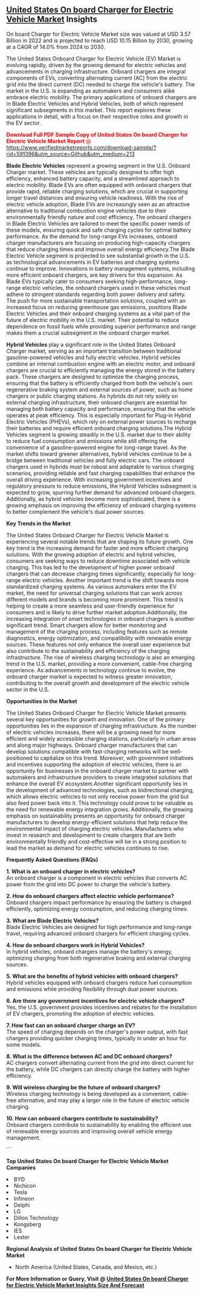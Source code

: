 <h2><a href="https://www.verifiedmarketreports.com/download-sample/?rid=591396&amp;utm_source=Github&amp;utm_medium=213" target="_blank">United States On board Charger for Electric Vehicle Market</a> Insights</h2><p>On board Charger for Electric Vehicle Market size was valued at USD 3.57 Billion in 2022 and is projected to reach USD 10.15 Billion by 2030, growing at a CAGR of 14.0% from 2024 to 2030.</p><p><p>The United States Onboard Charger for Electric Vehicle (EV) Market is evolving rapidly, driven by the growing demand for electric vehicles and advancements in charging infrastructure. Onboard chargers are integral components of EVs, converting alternating current (AC) from the electric grid into the direct current (DC) needed to charge the vehicle's battery. The market in the U.S. is expanding as automakers and consumers alike embrace electric mobility. The primary applications of onboard chargers are in Blade Electric Vehicles and Hybrid Vehicles, both of which represent significant subsegments in this market. This report explores these applications in detail, with a focus on their respective roles and growth in the EV sector. <p><span class=""><span style="color: #ff0000;"><strong>Download Full PDF Sample Copy of United States On board Charger for Electric Vehicle Market Report</strong> @ </span><a href="https://www.verifiedmarketreports.com/download-sample/?rid=591396&amp;utm_source=Github&amp;utm_medium=213" target="_blank">https://www.verifiedmarketreports.com/download-sample/?rid=591396&amp;utm_source=Github&amp;utm_medium=213</a></span></p></p><p><strong>Blade Electric Vehicles</strong> represent a growing segment in the U.S. Onboard Charger market. These vehicles are typically designed to offer high efficiency, enhanced battery capacity, and a streamlined approach to electric mobility. Blade EVs are often equipped with onboard chargers that provide rapid, reliable charging solutions, which are crucial in supporting longer travel distances and ensuring vehicle readiness. With the rise of electric vehicle adoption, Blade EVs are increasingly seen as an attractive alternative to traditional combustion engine vehicles due to their environmentally friendly nature and cost efficiency. The onboard chargers in Blade Electric Vehicles are tailored to meet the specific power needs of these models, ensuring quick and safe charging cycles for optimal battery performance. As the demand for long-range EVs increases, onboard charger manufacturers are focusing on producing high-capacity chargers that reduce charging times and improve overall energy efficiency.The Blade Electric Vehicle segment is projected to see substantial growth in the U.S. as technological advancements in EV batteries and charging systems continue to improve. Innovations in battery management systems, including more efficient onboard chargers, are key drivers for this expansion. As Blade EVs typically cater to consumers seeking high-performance, long-range electric vehicles, the onboard chargers used in these vehicles must adhere to stringent standards regarding both power delivery and safety. The push for more sustainable transportation solutions, coupled with an increased focus on reducing greenhouse gas emissions, positions Blade Electric Vehicles and their onboard charging systems as a vital part of the future of electric mobility in the U.S. market. Their potential to reduce dependence on fossil fuels while providing superior performance and range makes them a crucial subsegment in the onboard charger market.<p><strong>Hybrid Vehicles</strong> play a significant role in the United States Onboard Charger market, serving as an important transition between traditional gasoline-powered vehicles and fully electric vehicles. Hybrid vehicles combine an internal combustion engine with an electric motor, and onboard chargers are crucial to efficiently managing the energy stored in the battery pack. These chargers are designed to optimize the charging process, ensuring that the battery is efficiently charged from both the vehicle's own regenerative braking system and external sources of power, such as home chargers or public charging stations. As hybrids do not rely solely on external charging infrastructure, their onboard chargers are essential for managing both battery capacity and performance, ensuring that the vehicle operates at peak efficiency. This is especially important for Plug-in Hybrid Electric Vehicles (PHEVs), which rely on external power sources to recharge their batteries and require efficient onboard charging solutions.The Hybrid Vehicles segment is growing steadily in the U.S. market due to their ability to reduce fuel consumption and emissions while still offering the convenience of a gasoline-powered engine for long-range travel. As the market shifts toward greener alternatives, hybrid vehicles continue to be a bridge between traditional vehicles and fully electric cars. The onboard chargers used in hybrids must be robust and adaptable to various charging scenarios, providing reliable and fast charging capabilities that enhance the overall driving experience. With increasing government incentives and regulatory pressure to reduce emissions, the Hybrid Vehicles subsegment is expected to grow, spurring further demand for advanced onboard chargers. Additionally, as hybrid vehicles become more sophisticated, there is a growing emphasis on improving the efficiency of onboard charging systems to better complement the vehicle's dual power sources.<p><strong>Key Trends in the Market</strong></p><p>The United States Onboard Charger for Electric Vehicle Market is experiencing several notable trends that are shaping its future growth. One key trend is the increasing demand for faster and more efficient charging solutions. With the growing adoption of electric and hybrid vehicles, consumers are seeking ways to reduce downtime associated with vehicle charging. This has led to the development of higher power onboard chargers that can decrease charging times significantly, especially for long-range electric vehicles. Another important trend is the shift towards more standardized charging systems. As various automakers enter the EV market, the need for universal charging solutions that can work across different models and brands is becoming more prominent. This trend is helping to create a more seamless and user-friendly experience for consumers and is likely to drive further market adoption.Additionally, the increasing integration of smart technologies in onboard chargers is another significant trend. Smart chargers allow for better monitoring and management of the charging process, including features such as remote diagnostics, energy optimization, and compatibility with renewable energy sources. These features not only enhance the overall user experience but also contribute to the sustainability and efficiency of the charging infrastructure. The rise of wireless charging technology is also an emerging trend in the U.S. market, providing a more convenient, cable-free charging experience. As advancements in technology continue to evolve, the onboard charger market is expected to witness greater innovation, contributing to the overall growth and development of the electric vehicle sector in the U.S.<p><strong>Opportunities in the Market</strong></p><p>The United States Onboard Charger for Electric Vehicle Market presents several key opportunities for growth and innovation. One of the primary opportunities lies in the expansion of charging infrastructure. As the number of electric vehicles increases, there will be a growing need for more efficient and widely accessible charging stations, particularly in urban areas and along major highways. Onboard charger manufacturers that can develop solutions compatible with fast-charging networks will be well-positioned to capitalize on this trend. Moreover, with government initiatives and incentives supporting the adoption of electric vehicles, there is an opportunity for businesses in the onboard charger market to partner with automakers and infrastructure providers to create integrated solutions that enhance the overall EV ecosystem.Another significant opportunity lies in the development of advanced technologies, such as bidirectional charging, which allows electric vehicles to not only receive power from the grid but also feed power back into it. This technology could prove to be valuable as the need for renewable energy integration grows. Additionally, the growing emphasis on sustainability presents an opportunity for onboard charger manufacturers to develop energy-efficient solutions that help reduce the environmental impact of charging electric vehicles. Manufacturers who invest in research and development to create chargers that are both environmentally friendly and cost-effective will be in a strong position to lead the market as demand for electric vehicles continues to rise.<p><strong>Frequently Asked Questions (FAQs)</strong></p><p><strong>1. What is an onboard charger in electric vehicles?</strong><br> An onboard charger is a component in electric vehicles that converts AC power from the grid into DC power to charge the vehicle's battery.</p><p><strong>2. How do onboard chargers affect electric vehicle performance?</strong><br> Onboard chargers impact performance by ensuring the battery is charged efficiently, optimizing energy consumption, and reducing charging times.</p><p><strong>3. What are Blade Electric Vehicles?</strong><br> Blade Electric Vehicles are designed for high performance and long-range travel, requiring advanced onboard chargers for efficient charging cycles.</p><p><strong>4. How do onboard chargers work in Hybrid Vehicles?</strong><br> In hybrid vehicles, onboard chargers manage the battery's energy, optimizing charging from both regenerative braking and external charging sources.</p><p><strong>5. What are the benefits of hybrid vehicles with onboard chargers?</strong><br> Hybrid vehicles equipped with onboard chargers reduce fuel consumption and emissions while providing flexibility through dual power sources.</p><p><strong>6. Are there any government incentives for electric vehicle chargers?</strong><br> Yes, the U.S. government provides incentives and rebates for the installation of EV chargers, promoting the adoption of electric vehicles.</p><p><strong>7. How fast can an onboard charger charge an EV?</strong><br> The speed of charging depends on the charger's power output, with fast chargers providing quicker charging times, typically in under an hour for some models.</p><p><strong>8. What is the difference between AC and DC onboard chargers?</strong><br> AC chargers convert alternating current from the grid into direct current for the battery, while DC chargers can directly charge the battery with higher efficiency.</p><p><strong>9. Will wireless charging be the future of onboard chargers?</strong><br> Wireless charging technology is being developed as a convenient, cable-free alternative, and may play a larger role in the future of electric vehicle charging.</p><p><strong>10. How can onboard chargers contribute to sustainability?</strong><br> Onboard chargers contribute to sustainability by enabling the efficient use of renewable energy sources and improving overall vehicle energy management.</p>```</p><p><strong>Top United States On board Charger for Electric Vehicle Market Companies</strong></p><div data-test-id=""><p><li>BYD</li><li> Nichicon</li><li> Tesla</li><li> Infineon</li><li> Delphi</li><li> LG</li><li> Dillon Technology</li><li> Kongsberg</li><li> IES</li><li> Lester</li></p><div><strong>Regional Analysis of&nbsp;United States On board Charger for Electric Vehicle Market</strong></div><ul><li dir="ltr"><p dir="ltr">North America&nbsp;(United States, Canada, and Mexico, etc.)</p></li></ul><p><strong>For More Information or Query, Visit @&nbsp;</strong><strong><a href="https://www.verifiedmarketreports.com/product/on-board-charger-for-electric-vehicle-market/?utm_source=Github&amp;utm_medium=213" target="_blank">United States On board Charger for Electric Vehicle Market Insights Size And Forecast</a></strong></p></div>
